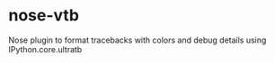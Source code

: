 nose-vtb
========

Nose plugin to format tracebacks with colors and debug details using IPython.core.ultratb
